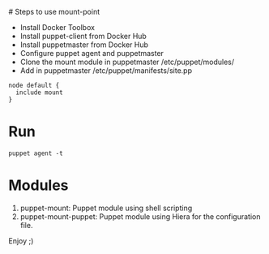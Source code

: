 # Steps to use mount-point

- Install Docker Toolbox
- Install puppet-client from Docker Hub
- Install puppetmaster from Docker Hub
- Configure puppet agent and puppetmaster
- Clone the mount module in puppetmaster /etc/puppet/modules/
- Add in puppetmaster /etc/puppet/manifests/site.pp
```
node default {
  include mount
}
```

# Run
```
puppet agent -t
```
# Modules

1. puppet-mount: Puppet module using shell scripting 
2. puppet-mount-puppet: Puppet module using Hiera for the configuration file.

Enjoy ;)
